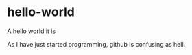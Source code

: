 # hello-world
A hello world it is

As I have just started programming, github is confusing as hell.
